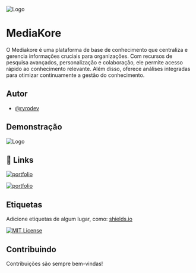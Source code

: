 
![Logo](https://i.imgur.com/SFj9B2E.png)


# MediaKore

O Mediakore é uma plataforma de base de conhecimento que centraliza e gerencia informações cruciais para organizações. Com recursos de pesquisa avançados, personalização e colaboração, ele permite acesso rápido ao conhecimento relevante. Além disso, oferece análises integradas para otimizar continuamente a gestão do conhecimento.




## Autor

- [@ryrodev](https://www.github.com/ryrodev)


## Demonstração


![Logo](https://i.imgur.com/RVfdTMW.gif)


## 🔗 Links
[![portfolio](https://img.shields.io/badge/🌐Project-Preview-blue)](https://mediakore.rf.gd/)

[![portfolio](https://img.shields.io/badge/my_portfolio-000?style=for-the-badge&logo=ko-fi&logoColor=white)](https://ryrodev.github.io/portfolio/)

## Etiquetas

Adicione etiquetas de algum lugar, como: [shields.io](https://shields.io/)

[![MIT License](https://img.shields.io/badge/License-MIT-green.svg)](https://choosealicense.com/licenses/mit/)


## Contribuindo

Contribuições são sempre bem-vindas!
